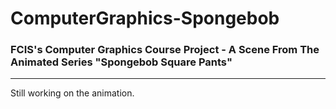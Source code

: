# ComputerGraphics-Spongebob
### FCIS's Computer Graphics Course Project - A Scene From The Animated Series "Spongebob Square Pants"

---

Still working on the animation.
